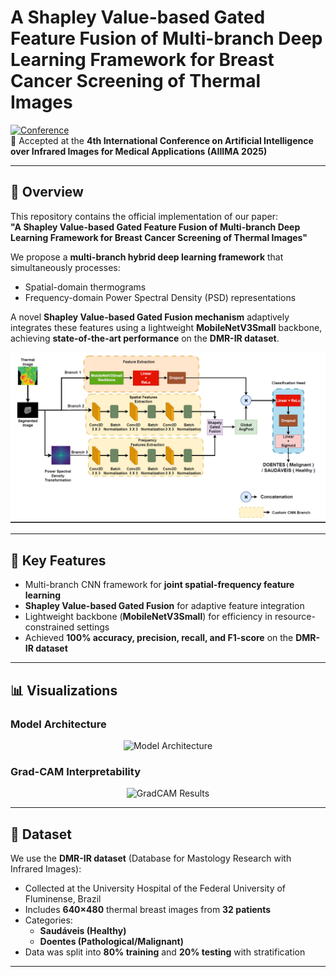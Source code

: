 # A Shapley Value-based Gated Feature Fusion of Multi-branch Deep Learning Framework for Breast Cancer Screening of Thermal Images

[![Conference](https://img.shields.io/badge/Conference-AIIIMA%202025-blue.svg)](http://)  
📄 Accepted at the **4th International Conference on Artificial Intelligence over Infrared Images for Medical Applications (AIIIMA 2025)**

---

## 📝 Overview
This repository contains the official implementation of our paper:  
**"A Shapley Value-based Gated Feature Fusion of Multi-branch Deep Learning Framework for Breast Cancer Screening of Thermal Images"**  

We propose a **multi-branch hybrid deep learning framework** that simultaneously processes:
- Spatial-domain thermograms  
- Frequency-domain Power Spectral Density (PSD) representations  

A novel **Shapley Value-based Gated Fusion mechanism** adaptively integrates these features using a lightweight **MobileNetV3Small** backbone, achieving **state-of-the-art performance** on the **DMR-IR dataset**.

![architecture](assets/modelaimma2.png)

---

## 🚀 Key Features
- Multi-branch CNN framework for **joint spatial-frequency feature learning**  
- **Shapley Value-based Gated Fusion** for adaptive feature integration  
- Lightweight backbone (**MobileNetV3Small**) for efficiency in resource-constrained settings  
- Achieved **100% accuracy, precision, recall, and F1-score** on the **DMR-IR dataset**  

---

## 📊 Visualizations
### Model Architecture
<p align="center">
  <img src="assets/model_architecture.png" alt="Model Architecture" width="600"/>
</p>

### Grad-CAM Interpretability
<p align="center">
  <img src="assets/gradcam_examples.png" alt="GradCAM Results" width="600"/>
</p>

---

## 📂 Dataset
We use the **DMR-IR dataset** (Database for Mastology Research with Infrared Images):  
- Collected at the University Hospital of the Federal University of Fluminense, Brazil  
- Includes **640×480** thermal breast images from **32 patients**  
- Categories:
  - **Saudáveis (Healthy)**  
  - **Doentes (Pathological/Malignant)**  
- Data was split into **80% training** and **20% testing** with stratification  

---
